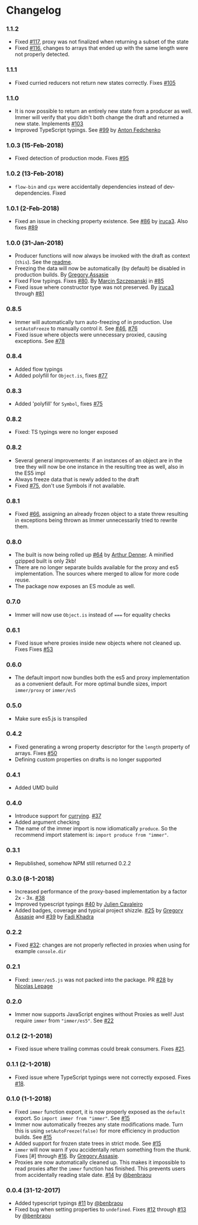 # Changelog

### 1.1.2

* Fixed [#117](https://github.com/mweststrate/immer/issues/117), proxy was not finalized when returning a subset of the state
* Fixed [#116](https://github.com/mweststrate/immer/issues/116), changes to arrays that ended up with the same length were not properly detected.

### 1.1.1

* Fixed curried reducers not return new states correctly. Fixes [#105](https://github.com/mweststrate/immer/issues/105)

### 1.1.0

* It is now possible to return an entirely new state from a producer as well. Immer will verify that you didn't both change the draft and returned a new state. Implements [#103](https://github.com/mweststrate/immer/issues/103)
* Improved TypeScript typings. See [#99](https://github.com/mweststrate/immer/pull/99) by [Anton Fedchenko](https://github.com/kompot)

### 1.0.3 (15-Feb-2018)

* Fixed detection of production mode. Fixes [#95](https://github.com/mweststrate/immer/issues/95)

### 1.0.2 (13-Feb-2018)

* `flow-bin` and `cpx` were accidentally dependencies instead of dev-dependencies. Fixed

### 1.0.1 (2-Feb-2018)

* Fixed an issue in checking property existence. See [#86](https://github.com/mweststrate/immer/pull/88) by [iruca3](https://github.com/iruca3). Also fixes [#89](https://github.com/mweststrate/immer/issues/89)

### 1.0.0 (31-Jan-2018)

* Producer functions will now always be invoked with the draft as context (`this`). See the [readme](https://github.com/mweststrate/immer#using-this).
* Freezing the data will now be automatically (by default) be disabled in production builds. By [Gregory Assasie](https://github.com/Gregjarvez)
* Fixed Flow typings. Fixes [#80](https://github.com/mweststrate/immer/issues/80). By [Marcin Szczepanski](https://github.com/mweststrate/immer/issues?q=is%3Apr+author%3Amarcins) in [#85](https://github.com/mweststrate/immer/pull/85)
* Fixed issue where constructor type was not preserved. By [iruca3](https://github.com/iruca3) through [#81](https://github.com/mweststrate/immer/pull/81)

### 0.8.5

* Immer will automatically turn auto-freezing of in production. Use `setAutoFreeze` to manually control it. See [#46](https://github.com/mweststrate/immer/issues/78), [#76](https://github.com/mweststrate/immer/pull/76)
* Fixed issue where objects were unnecessary proxied, causing exceptions. See [#78](https://github.com/mweststrate/immer/issues/78)

### 0.8.4

* Added flow typings
* Added polyfill for `Object.is`, fixes [#77](https://github.com/mweststrate/immer/issues/77)

### 0.8.3

* Added 'polyfill' for `Symbol`, fixes  [#75](https://github.com/mweststrate/immer/issues/75)

### 0.8.2

* Fixed: TS typings were no longer exposed

### 0.8.2

* Several general improvements: if an instances of an object are in the tree they will now be one instance in the resulting tree as well, also in the ES5 impl
* Always freeze data that is newly added to the draft
* Fixed [#75](https://github.com/mweststrate/immer/issues/75), don't use Symbols if not available.

### 0.8.1

* Fixed [#66](https://github.com/mweststrate/immer/pull/66), assigning an already frozen object to a state threw resulting in exceptions being thrown as Immer unnecessarily tried to rewrite them.

### 0.8.0

* The built is now being rolled up [#64](https://github.com/mweststrate/immer/pull/64) by [Arthur Denner](https://github.com/arthurdenner). A minified gzipped built is only 2kb!
* There are no longer separate builds available for the proxy and es5 implementation. The sources where merged to allow for more code reuse.
* The package now exposes an ES module as well.

### 0.7.0

* Immer will now use `Object.is` instead of `===` for equality checks

### 0.6.1

* Fixed issue where proxies inside new objects where not cleaned up. Fixes Fixes [#53](https://github.com/mweststrate/immer/issues/53)

### 0.6.0

* The default import now bundles both the es5 and proxy implementation as a convenient default. For more optimal bundle sizes, import `immer/proxy` or `immer/es5`

### 0.5.0

* Make sure es5.js is transpiled

### 0.4.2

* Fixed generating a wrong property descriptor for the `length` property of arrays. Fixes [#50](https://github.com/mweststrate/immer/issues/50)
* Defining custom properties on drafts is no longer supported

### 0.4.1

* Added UMD build

### 0.4.0

* Introduce support for [currying](https://github.com/mweststrate/immer#currying). [#37](https://github.com/mweststrate/immer/pull/37)
* Added argument checking
* The name of the immer import is now idiomatically `produce`. So the recommend import statement is: `import produce from "immer"`.

### 0.3.1

* Republished, somehow NPM still returned 0.2.2

### 0.3.0 (8-1-2018)

* Increased performance of the proxy-based implementation by a factor 2x - 3x. [#38](https://github.com/mweststrate/immer/pull/38)
* Improved typescript typings [#40](https://github.com/mweststrate/immer/pull/40) by [Julien Cavaleiro](https://github.com/Julienng)
* Added badges, coverage and typical project shizzle. [#25](https://github.com/mweststrate/immer/pull/25) by [Gregory Assasie](https://github.com/Gregjarvez) and [#39](https://github.com/mweststrate/immer/pull/39) by [Fadi Khadra](https://github.com/fkhadra)

### 0.2.2

* Fixed [#32](https://github.com/mweststrate/immer/issue/32): changes are not properly reflected in proxies when using for example `console.dir`

### 0.2.1

* Fixed: `immer/es5.js` was not packed into the package. PR [#28](https://github.com/mweststrate/immer/pull/28) by [Nicolas Lepage](https://github.com/nlepage)

### 0.2.0

* Immer now supports JavaScript engines without Proxies as well! Just require `immer` from `"immer/es5"`. See [#22](https://github.com/mweststrate/immer/pull/22)

### 0.1.2 (2-1-2018)

* Fixed issue where trailing commas could break consumers. Fixes [#21](https://github.com/mweststrate/immer/pull/21).

### 0.1.1 (2-1-2018)

* Fixed issue where TypeScript typings were not correctly exposed. Fixes [#18](https://github.com/mweststrate/immer/issue/18).

### 0.1.0 (1-1-2018)

* Fixed `immer` function export, it is now properly exposed as the `default` export. So `import immer from "immer"`. See [#15](https://github.com/mweststrate/immer/pull/15)
* Immer now automatically freezes any state modifications made. Turn this is using `setAutoFreeze(false)` for more efficiency in production builds. See [#15](https://github.com/mweststrate/immer/pull/15)
* Added support for frozen state trees in strict mode. See [#15](https://github.com/mweststrate/immer/pull/15)
* `immer` will now warn if you accidentally return something from the _thunk_. Fixes [#] through [#16](https://github.com/mweststrate/immer/pull/16/). By [Gregory Assasie](https://github.com/Gregjarvez).
* Proxies are now automatically cleaned up. This makes it impossible to read proxies after the `immer` function has finished. This prevents users from accidentally reading stale date. [#14](https://github.com/mweststrate/immer/pull/14) by [@benbraou](https://github.com/benbraou)

### 0.0.4 (31-12-2017)

* Added typescript typings [#11](https://github.com/mweststrate/immer/pull/11) by [@benbraou](https://github.com/benbraou)
* Fixed bug when setting properties to `undefined`. Fixes [#12](https://github.com/mweststrate/immer/issues/12) through [#13](https://github.com/mweststrate/immer/pull/13) by [@benbraou](https://github.com/benbraou)

